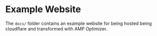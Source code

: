 # Example Website

The `docs/` folder contains an example website for being hosted being cloudflare and transformed with AMP Optimizer.

